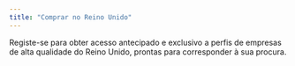 ```yaml
---
title: "Comprar no Reino Unido"
---
```

Registe-se para obter acesso antecipado e exclusivo a perfis de empresas de alta qualidade do Reino Unido, prontas para corresponder à sua procura.

